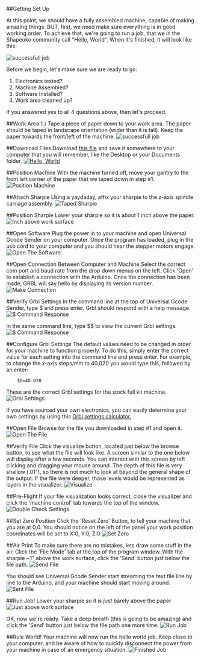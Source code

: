 ##Getting Set Up

At this point, we should have a fully assembled machine, capable of making amazing things. BUT, first, we need make sure everything is in good working order.  To achieve that, we're going to run a job, that we in the Shapeoko community call "Hello, World". When it's finished, it will look like this:

![successfull job](http://placehold.it/800x400&text=image+of+successfull+job)

Before we begin, let's make sure we are ready to go:

1. Electronics tested?
2. Machine Assembled?
3. Software Installed?
4. Work area cleaned up?


If you answered yes to all 4 questions above, then let's proceed.

##Work Area
1.) Tape a piece of paper down to your work area. The paper should be taped in landscape orientation (wider than it is tall). Keep the paper towards the front/left of the machine.
![successfull job](helloworld/paper_tape.jpg)


##Download Files
Download [this file](http://docs.shapeoko.com/helloworld2.nc) and save it somewhere to your computer that you will remember, like the Desktop or your Documents folder.
[![Hello, World](helloworld/file.png)](http://docs.shapeoko.com/helloworld2.nc)


##Position Machine
With the machine turned off, move your gantry to the front left corner of the paper that we taped down in step \#1.
![Position Machine](helloworld/gantry_lower_left.jpg)


##Attach Sharpie
Using a yaydaday, affix your sharpie to the z-axis spindle carriage assembly.
![Taped Sharpie](http://placehold.it/800x400&text=image+of+taped+sharpie+to+z+gantry)


##Position Sharpie
Lower your sharpie so it is about 1 inch above the paper.
![Inch above work surface](sharpie_close.jpg)


##Open Software
Plug the power in to your machine and open Universal Gcode Sender on your computer. Once the program has loaded, plug in the usb cord to your computer and you should hear the stepper motors engage.
![Open The Software](helloworld/ugs1.png)


##Open Connection Between Computer and Machine
Select the correct com port and baud rate from the drop down menus on the left.  Click 'Open' to establish a connection with the Arduino.  Once the connection has been made, GRBL will say hello by displaying its version number.
![Make Connection](http://placehold.it/800x400&text=image+of+open+connection+with+GRBL+version+displayed)


##Verify Grbl Settings
In the command line at the top of Universal Gcode Sender, type $ and press enter.  Grbl should respond with a help message.
![$ Command Response](http://placehold.it/800x400&text=screenshot+of+$+command+response)

In the same command line, type $$ to view the current Grbl settings.
![$ Command Response](http://placehold.it/800x400&text=screenshot+of+$$+command+response)


##Configure Grbl Settings
The default values need to be changed in order for your machine to function properly.  To do this, simply enter the correct value for each setting into the command line and press enter.  For example, to change the x-axis steps/mm to 40.020 you would type this, followed by an enter:

		$0=40.020


These are the correct Grbl settings for the stock full kit machine.
![Grbl Settings](helloworld/check_grbl_settings.png)

If you have sourced your own electronics, you can easily determine your own settings by using this [Grbl settings calculator.](http://homepage.ntlworld.com/r.j.noble/ShapeOko/grblcalc/)


##Open File
Browse for the file you downloaded in step #1 and open it.
![Open The File](helloworld/ugs2.png)


##Verify File
Click the visualize button, located just below the browse button, to see what the file will look like. A screen similar to the one below will display after a few seconds. You can interact with this screen by left clicking and dragging your mouse around. The depth of this file is very shallow (.01"), so there is not much to look at beyond the general shape of the output. If the file were deeper, those levels would be represented as layers in the visualizer.
![Visualize](helloworld/ugs_visualize.png)


##Pre-Flight
If your file visualization looks correct, close the visualizer and click the 'machine control' tab towards the top of the window.
![Double Check Settings](helloworld/ugs3.png)


##Set Zero Position
Click the 'Reset Zero' Button, to tell your machine that you are at 0,0. You should notice on the left of the panel your work position coordinates will be set to X:0, Y:0, Z:0
![Set Zero](helloworld/ugs4.png)


##Air Print
To make sure there are no mistakes, lets draw some stuff in the air.  Click the 'File Mode' tab at the top of the program window. With the sharpie ~1" above the work surface, click the 'Send' button just below the file path.
![Send File](http://placehold.it/800x400&text=image+of+sending+file)

You should see Universal Gcode Sender start streaming the text file line by line to the Arduino, and your machine should start moving around.
![Sent File](http://placehold.it/800x400&text=image+of+streaming+gcode)


##Run Job!
Lower your sharpie so it is <i>just</i> barely above the paper
![Just above work surface](http://placehold.it/800x400&text=image+of+sharpie+almost+touching+paper)

OK, now we're ready. Take a deep breath (this is going to be amazing) and click the 'Send' button just below the file path one more time.
![Run Job](helloworld/ugs5.png)


##Rule World!
Your machine will now run the hello world job. Keep close to your computer, and be aware of how to quickly disconnect the power from your machine in case of an emergency situation.
![Finished Job](http://placehold.it/800x400&text=result)

